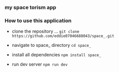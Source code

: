 ### my space torism app 

### How to use this application
- clone the repository
...
```git clone https://github.com/eddie07046688043/space_.git```

- navigate to space_ directory
```cd space_```

- install all dependencies
```npm install space_```
- run dev server
```npm run dev```
